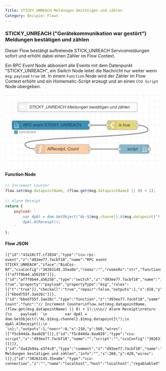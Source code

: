 ```yaml
---
Title: STICKY_UNREACH Meldungen bestätigen und zählen
Category: Beispiel Flows
---
```


### STICKY_UNREACH ("Gerätekommunikation war gestört") Meldungen bestätigen und zählen

Dieser Flow bestätigt auftretende STICK_UNREACH Servicemeldungen sofort und erhöht dabei einen Zähler im Flow Context.

Ein _RPC Event_ Node abboniert alle Events mit dem Datenpunkt "STICKY_UNREACH", ein Switch Node leitet die Nachricht nur weiter wenn `msg.payload` `true` ist. In einem `Function` Node wird der Zähler im Flow Context erhöht und ein Homematic-Script erzeugt und an einen `CCU Script` Node übergeben.

![](images/sticky.png)

#### Function Node

```javascript
// Increment Counter
flow.set(msg.datapointName, (flow.get(msg.datapointName) || 0) + 1);

// Alarm Receipt
return {
    payload: `
        var dpAl = dom.GetObject("AL-${msg.channel}.${msg.datapoint}");
        dpAl.AlReceipt();
    `
};
```

#### Flow JSON

```
[{"id":"43a10cf7.cf3834","type":"ccu-rpc-event","z":"d93ee77.7acbf18","name":"RPC event STICKY_UNREACH","iface":"BidCos-RF","ccuConfig":"38263145.35ea0e","rooms":"","roomsRx":"str","functions":"","functionsRx":"str","device":"","deviceRx":"str","deviceName":"","deviceNameRx":"str","deviceType":"","deviceTypeRx":"str","channel":"","channelRx":"str","channelName":"","channelNameRx":"str","channelType":"MAINTENANCE","channelTypeRx":"str","datapoint":"STICKY_UNREACH","datapointRx":"str","change":false,"working":false,"cache":true,"topic":"${CCU}/${Interface}/${channelName}/${datapoint}","x":170,"y":480,"wires":[["af7f9b44.a56258"]]},{"id":"af7f9b44.a56258","type":"switch","z":"d93ee77.7acbf18","name":"is true","property":"payload","propertyType":"msg","rules":[{"t":"true"}],"checkall":"true","repair":false,"outputs":1,"x":410,"y":480,"wires":[["6bed755f.3ae26c"]]},{"id":"6bed755f.3ae26c","type":"function","z":"d93ee77.7acbf18","name":"AlReceipt, Count","func":"// Increment Counter\nflow.set(msg.datapointName, (flow.get(msg.datapointName) || 0) + 1);\n\n// Alarm Receipt\nreturn {\n    payload: `\n        var dpAl = dom.GetObject(\"AL-${msg.channel}.${msg.datapoint}\");\n        dpAl.AlReceipt();\n    `\n};","outputs":1,"noerr":0,"x":210,"y":560,"wires":[["f5c844da.8aa028"]]},{"id":"f5c844da.8aa028","type":"ccu-script","z":"d93ee77.7acbf18","name":"","script":"","ccuConfig":"38263145.35ea0e","topic":"${CCU}/${Interface}/","x":450,"y":560,"wires":[[]]},{"id":"da42b94a.e3f4c8","type":"comment","z":"d93ee77.7acbf18","name":"STICKY_UNREACH Meldungen bestätigen und zählen","info":"","x":260,"y":420,"wires":[]},{"id":"38263145.35ea0e","type":"ccu-connection","z":"","name":"localhost","host":"localhost","regaEnabled":true,"bcrfEnabled":true,"iprfEnabled":true,"virtEnabled":true,"bcwiEnabled":true,"cuxdEnabled":false,"regaPoll":true,"regaInterval":"30","rpcPingTimeout":"60","rpcInitAddress":"127.0.0.1","rpcServerHost":"127.0.0.1","rpcBinPort":"2047","rpcXmlPort":"2048","contextStore":"default"}]
```